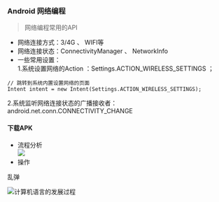 ### Android 网络编程

> 网络编程常用的API

- 网络连接方式：3/4G 、 WIFI等 <br>
- 网络连接状态：ConnectivityManager 、 NetworkInfo  <br>
- 一些常用设置： <br>
1.系统设置网络的Action ：Settings.ACTION_WIRELESS_SETTINGS ；
```
// 跳转到系统内置设置网络的页面
Intent intent = new Intent(Settings.ACTION_WIRELESS_SETTINGS);
```
2.系统监听网络连接状态的广播接收者：android.net.conn.CONNECTIVITY_CHANGE <br>

#### 下载APK
- 流程分析 <br>
![](/images/下载APK流程.png) <br>
- 操作


乱弹

![计算机语言的发展过程](/images/计算机语言的发展过程.png)